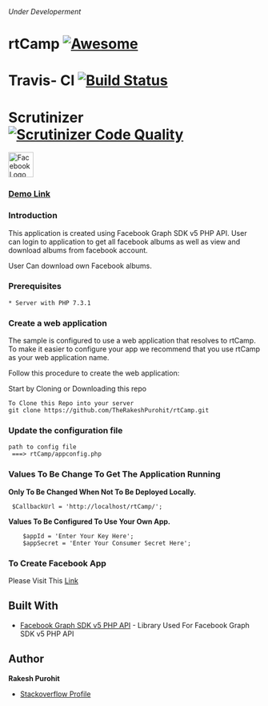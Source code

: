 *Under Developerment*
# rtCamp [![Awesome](https://cdn.rawgit.com/sindresorhus/awesome/d7305f38d29fed78fa85652e3a63e154dd8e8829/media/badge.svg)](https://rakeshpurohit-rtcamp-fb-challenge.000webhostapp.com/)

# Travis- CI [![Build Status](https://api.travis-ci.org/TheRakeshPurohit/rtCamp.svg?branch=master)](https://api.travis-ci.org/TheRakeshPurohit/rtCamp)

# Scrutinizer [![Scrutinizer Code Quality](https://scrutinizer-ci.com/g/TheRakeshPurohit/rtCamp/badges/quality-score.png?b=master)](https://scrutinizer-ci.com/g/TheRakeshPurohit/rtCamp/?branch=master)

<img src="https://upload.wikimedia.org/wikipedia/commons/c/cd/Facebook_logo_%28square%29.png" alt="Facebook Logo" width="50px" height="50px">

 ### [Demo Link](https://rakeshpurohit-rtcamp-fb-challenge.000webhostapp.com/)

### Introduction
This application is created using Facebook Graph SDK v5 PHP API. User can login to application to get all facebook albums as well as view and download albums from facebook account.

User Can download own Facebook albums.

### Prerequisites
```
* Server with PHP 7.3.1
```
### Create a web application

The sample is configured to use a web application that resolves to rtCamp. To make it easier to configure your app we recommend that you use rtCamp as your web application name. 

Follow this procedure to create the web application:

  Start by Cloning or Downloading this repo
```
To Clone this Repo into your server
git clone https://github.com/TheRakeshPurohit/rtCamp.git
```
### Update the configuration file

```
path to config file
 ===> rtCamp/appconfig.php
 ```
 ### Values To Be Change To Get The Application Running
   **Only To Be Changed When Not To Be Deployed Locally.**
```    
 $CallbackUrl = 'http://localhost/rtCamp/'; 
 ```
 **Values To Be Configured To Use Your Own App.**
```
    $appId = 'Enter Your Key Here';
    $appSecret = 'Enter Your Consumer Secret Here';
 ```

 ### To Create Facebook App
 
 Please Visit This [Link](https://developers.facebook.com/)

## Built With

* [Facebook Graph SDK v5 PHP API](https://github.com/facebook/php-graph-sdk) - Library Used For Facebook Graph SDK v5 PHP API

## Author

 **Rakesh Purohit** 
  * [Stackoverflow Profile](https://stackoverflow.com/users/11320820/rakesh-purohit)
